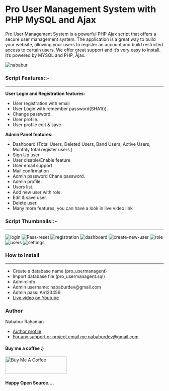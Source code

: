 
# Pro User Management System with PHP MySQL and Ajax

<p>Pro User Management System is a powerful PHP Ajax script that offers a secure user management system. The application is a great way to build your website, allowing your users to register an account and build restricted access to certain users. We offer great support and it’s very easy to install. It’s powered by MYSQL and PHP, Ajax.</p>


<p align="left"> <img src="https://komarev.com/ghpvc/?username=nababur&label=Visitor%20&color=0e75b6&style=flat" alt="nababur" /> </p>





<div class="script-details">
  <h3>Script Features::-</h3>
  <hr>
  <p><strong>User Login and Registration features:</strong></p>

<ul>
 <li>User registration with email </li>
 <li>User Login with remember password(SHA1()).</li>
 <li>Change password.</li>
 <li>User profile.</li>
 <li>User profile edit & save.</li>
</ul>

<p><strong>Admin Panel features:</strong></p>

<ul>
  <li>Dashboard (Total Users, Deleted Users, Band Users, Active Users, Monthly total register users,)</li>
  <li>Sign Up user</li>
  <li>User disable/Enable feature</li>
  <li>User email support</li>
  <li>Mail confirmation</li>
 <li>Admin password Chane password.</li>
 <li>Admin profile.</li>
 <li>Users list.</li>
 <li>Add new user with role.</li>
 <li>Edit & save user.</li>
 <li>Delete user.</li>
 <li>Many more features, you can have a look in live video link</li>
</ul>
</div>

<h3>Script Thumbnails::-</h3>
 <hr>
 
![login](https://user-images.githubusercontent.com/8381528/224330417-252ec32c-3f15-4d4f-9543-4e7fe19e0533.png)
![Pass-reset](https://user-images.githubusercontent.com/8381528/224330420-c27548c9-cb08-428b-81c3-6bc5bbd93561.png)
![registration](https://user-images.githubusercontent.com/8381528/224330910-a1af3a50-9044-40b3-b53a-ee39c835221a.png)
![dashboard](https://user-images.githubusercontent.com/8381528/224330411-162a523b-dec0-4207-bb5e-7f556b0e9ab7.png)
![create-new-user](https://user-images.githubusercontent.com/8381528/224330406-996b9ee0-85da-440d-855c-25f4e7587d67.png)
![role](https://user-images.githubusercontent.com/8381528/224330422-10c31378-368a-415b-bf22-1ced8e2ca8d2.png)
![users](https://user-images.githubusercontent.com/8381528/224330431-f3c85868-eb56-47c2-86e7-1a1565b374ea.png)
![settings](https://user-images.githubusercontent.com/8381528/224330426-1faac7e4-df25-4cf5-a785-173f74477cb9.png)


<div class='install-script'>
  <h3>How to Install</h3>
   <hr>
  <ul>
 <li>Create a database name (pro_usermanagent)</li>
 <li>Import database file (pro_usermanagent.sql)</li>
 <li>Admin:Info</li>
 <li>Admin username: nababurdev@gmail.com</li>
 <li>Admin pass: An123456</li>
 <li><a href='https://www.youtube.com/watch?v=orFdzDl8RFs&t=54s'>Live video on Youtube</a></li>
 

</ul>

<h3>Author</h3>
<span>Nababur Rahaman</span>
<ul>
  <li><a href='https://github.com/nababur'>Author profile</a></li>
  <li><a href='nababurdev@gmail.com'>For any support or project email me nababurdev@gmail.com</a></li>
  
</ul>
<h4>Buy me a coffee :) </h4>
<p dir="auto">
  <a href="https://www.buymeacoffee.com/nababur" rel="nofollow">
    <img src="https://camo.githubusercontent.com/28aae05a0fba45679e8e27d90609601e249b64a5fe30dfef05495de4f4e318d4/68747470733a2f2f63646e2e6275796d6561636f666665652e636f6d2f627574746f6e732f76322f64656661756c742d79656c6c6f772e706e67" alt="Buy Me A Coffee" width="195" height="55" data-canonical-src="https://cdn.buymeacoffee.com/buttons/v2/default-yellow.png" style="max-width: 100%;">
  </a>
</p>

<h4>Happy Open Source....</h4>
</div>







